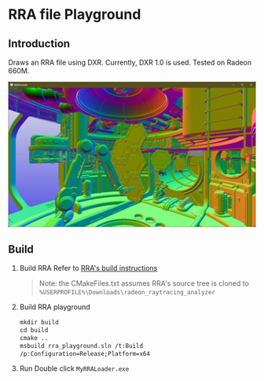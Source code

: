 # RRA file Playground

## Introduction

Draws an RRA file using DXR. Currently, DXR 1.0 is used. Tested on Radeon 660M.

![3DMark Solar Bay Screenshot](imgs/screenshot.png)

## Build

1. Build RRA
   Refer to [RRA's build instructions](https://github.com/GPUOpen-Tools/radeon_raytracing_analyzer/blob/main/BUILD.md)
   > Note: the CMakeFiles.txt assumes RRA's source tree is cloned to `%USERPROFILE%\Downloads\radeon_raytracing_analyzer`

2. Build RRA playground
   ```
   mkdir build
   cd build
   cmake ..
   msbuild rra_playground.sln /t:Build /p:Configuration=Release;Platform=x64
   ```

3. Run
   Double click `MyRRALoader.exe`